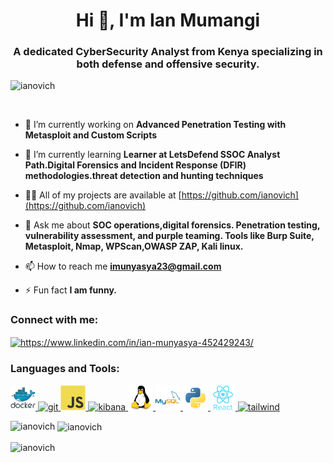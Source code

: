 <h1 align="center">Hi 👋, I'm Ian Mumangi</h1>
<h3 align="center">A dedicated CyberSecurity Analyst from Kenya specializing in both defense and offensive security.</h3>

<p align="left"> <img src="https://komarev.com/ghpvc/?username=ianovich&label=Profile%20views&color=0e75b6&style=flat" alt="ianovich" /> </p>

<p align="left"> <a href="https://twitter.com/" target="blank"><img src="https://img.shields.io/twitter/follow/?logo=twitter&style=for-the-badge" alt="" /></a> </p>

- 🔭 I’m currently working on **Advanced Penetration Testing with Metasploit and Custom Scripts**

- 🌱 I’m currently learning **Learner at LetsDefend SSOC Analyst Path.Digital Forensics and Incident Response (DFIR) methodologies.threat detection and hunting techniques**

- 👨‍💻 All of my projects are available at [https://github.com/ianovich](https://github.com/ianovich)

- 💬 Ask me about **SOC operations,digital forensics. Penetration testing, vulnerability assessment, and purple teaming. Tools like Burp Suite, Metasploit, Nmap, WPScan,OWASP ZAP, Kali linux.**

- 📫 How to reach me **imunyasya23@gmail.com**

- ⚡ Fun fact **I am funny.**

<h3 align="left">Connect with me:</h3>
<p align="left">
<a href="https://linkedin.com/in/https://www.linkedin.com/in/ian-munyasya-452429243/" target="blank"><img align="center" src="https://raw.githubusercontent.com/rahuldkjain/github-profile-readme-generator/master/src/images/icons/Social/linked-in-alt.svg" alt="https://www.linkedin.com/in/ian-munyasya-452429243/" height="30" width="40" /></a>
</p>

<h3 align="left">Languages and Tools:</h3>
<p align="left"> <a href="https://www.docker.com/" target="_blank" rel="noreferrer"> <img src="https://raw.githubusercontent.com/devicons/devicon/master/icons/docker/docker-original-wordmark.svg" alt="docker" width="40" height="40"/> </a> <a href="https://git-scm.com/" target="_blank" rel="noreferrer"> <img src="https://www.vectorlogo.zone/logos/git-scm/git-scm-icon.svg" alt="git" width="40" height="40"/> </a> <a href="https://developer.mozilla.org/en-US/docs/Web/JavaScript" target="_blank" rel="noreferrer"> <img src="https://raw.githubusercontent.com/devicons/devicon/master/icons/javascript/javascript-original.svg" alt="javascript" width="40" height="40"/> </a> <a href="https://www.elastic.co/kibana" target="_blank" rel="noreferrer"> <img src="https://www.vectorlogo.zone/logos/elasticco_kibana/elasticco_kibana-icon.svg" alt="kibana" width="40" height="40"/> </a> <a href="https://www.linux.org/" target="_blank" rel="noreferrer"> <img src="https://raw.githubusercontent.com/devicons/devicon/master/icons/linux/linux-original.svg" alt="linux" width="40" height="40"/> </a> <a href="https://www.mysql.com/" target="_blank" rel="noreferrer"> <img src="https://raw.githubusercontent.com/devicons/devicon/master/icons/mysql/mysql-original-wordmark.svg" alt="mysql" width="40" height="40"/> </a> <a href="https://www.python.org" target="_blank" rel="noreferrer"> <img src="https://raw.githubusercontent.com/devicons/devicon/master/icons/python/python-original.svg" alt="python" width="40" height="40"/> </a> <a href="https://reactjs.org/" target="_blank" rel="noreferrer"> <img src="https://raw.githubusercontent.com/devicons/devicon/master/icons/react/react-original-wordmark.svg" alt="react" width="40" height="40"/> </a> <a href="https://tailwindcss.com/" target="_blank" rel="noreferrer"> <img src="https://www.vectorlogo.zone/logos/tailwindcss/tailwindcss-icon.svg" alt="tailwind" width="40" height="40"/> </a> </p>

<p><img align="left" src="https://github-readme-stats.vercel.app/api/top-langs?username=ianovich&show_icons=true&locale=en&layout=compact" alt="ianovich" /></p>

<p>&nbsp;<img align="center" src="https://github-readme-stats.vercel.app/api?username=ianovich&show_icons=true&locale=en" alt="ianovich" /></p>

<p><img align="center" src="https://github-readme-streak-stats.herokuapp.com/?user=ianovich&" alt="ianovich" /></p>
